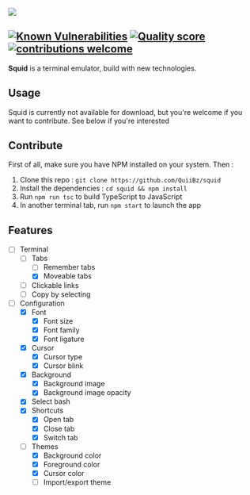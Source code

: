 ![](https://i.imgur.com/Rfsn3tg.png)

[![Known Vulnerabilities](https://snyk.io/test/github/QuiiBz/squid/badge.svg?targetFile=package.json)](https://snyk.io/test/github/QuiiBz/squid?targetFile=package.json)
[![Quality score](https://www.code-inspector.com/project/4175/score/svg)](https://www.code-inspector.com/project/4175/score/svg)
[![contributions welcome](https://img.shields.io/badge/contributions-welcome-brightgreen.svg?style=flat)](https://github.com/QuiiBz/squid/issues)
----

**Squid** is a terminal emulator, build with new technologies.

## Usage
Squid is currently not available for download, but you're welcome if you want to contribute. See below if you're interested

## Contribute
First of all, make sure you have NPM installed on your system. Then :
1) Clone this repo : `git clone https://github.com/QuiiBz/squid`
2) Install the dependencies : `cd squid && npm install`
3) Run `npm run tsc` to build TypeScript to JavaScript
4) In another terminal tab, run `npm start` to launch the app

## Features
* [ ] Terminal
    * [ ] Tabs
        * [ ] Remember tabs
        * [x] Moveable tabs
    * [ ] Clickable links
    * [ ] Copy by selecting
* [ ] Configuration
    * [x] Font
        * [x] Font size
        * [x] Font family
        * [x] Font ligature
    * [x] Cursor
        * [x] Cursor type
        * [x] Cursor blink
    * [x] Background
        * [x] Background image
        * [x] Background image opacity
    * [x] Select bash
    * [x] Shortcuts
        * [x] Open tab
        * [x] Close tab
        * [x] Switch tab
    * [ ] Themes
        * [x] Background color
        * [x] Foreground color
        * [x] Cursor color
        * [ ] Import/export theme  
